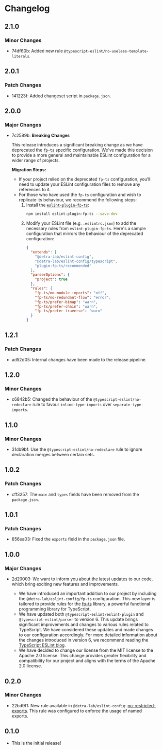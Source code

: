 # Changelog

## 2.1.0

### Minor Changes

- 74df60b: Added new rule `@typescript-eslint/no-useless-template-literals`.

## 2.0.1

### Patch Changes

- 141223f: Added changeset script in `package.json`.

## 2.0.0

### Major Changes

- 7c2589b: **Breaking Changes**

  This release introduces a significant breaking change as we have deprecated the [`fp-ts`](https://gcanti.github.io/fp-ts/) specific configuration.
  We've made this decision to provide a more general and maintainable ESLint configuration for a wider range of projects.

  **Migration Steps:**

  - If your project relied on the deprecated `fp-ts` configuration, you'll need to update your ESLint configuration files to remove any references to it.
  - For those who have used the `fp-ts` configuration and wish to replicate its behaviour, we recommend the following steps:
    1. Install the [`eslint-plugin-fp-ts`](https://github.com/buildo/eslint-plugin-fp-ts):
       ```sh
       npm install eslint-plugin-fp-ts --save-dev
       ```
    2. Modify your ESLint file (e.g. `.eslintrc.json`) to add the necessary rules from `eslint-plugin-fp-ts`. Here's a sample configuration that mirrors the behaviour of the deprecated configuration:
       ```json
       {
         "extends": [
           "@detra-lab/eslint-config",
           "@detra-lab/eslint-config/typescript",
           "plugin:fp-ts/recommended"
         ],
         "parserOptions": {
           "project": true
         },
         "rules": {
           "fp-ts/no-module-imports": "off",
           "fp-ts/no-redundant-flow": "error",
           "fp-ts/prefer-bimap": "warn",
           "fp-ts/prefer-chain": "warn",
           "fp-ts/prefer-traverse": "warn"
         }
       }
       ```

## 1.2.1

### Patch Changes

- ad52d05: Internal changes have been made to the release pipeline.

## 1.2.0

### Minor Changes

- c6842b5: Changed the behaviour of the `@typescript-eslint/no-redeclare` rule to favour `inline-type-imports` over `separate-type-imports`.

## 1.1.0

### Minor Changes

- 31db9bf: Use the `@typescript-eslint/no-redeclare` rule to ignore declaration merges between certain sets.

## 1.0.2

### Patch Changes

- cff3257: The `main` and `types` fields have been removed from the `package.json`.

## 1.0.1

### Patch Changes

- 856ea03: Fixed the `exports` field in the `package.json` file.

## 1.0.0

### Major Changes

- 2d20003: We want to inform you about the latest updates to our code, which bring exciting new features and improvements.

  - We have introduced an important addition to our project by including the `@detra-lab/eslint-config/fp-ts` configuration. This new layer is tailored to provide rules for the [fp-ts](https://gcanti.github.io/fp-ts/) library, a powerful functional programming library for TypeScript.
  - We have updated both `@typescript-eslint/eslint-plugin` and `@typescript-eslint/parser` to version 6. This update brings significant improvements and changes to various rules related to TypeScript. We have considered these updates and made changes to our configuration accordingly. For more detailed information about the changes introduced in version 6, we recommend reading the [TypeScript ESLint blog](https://typescript-eslint.io/blog/announcing-typescript-eslint-v6/).
  - We have decided to change our license from the MIT license to the Apache 2.0 license. This change provides greater flexibility and compatibility for our project and aligns with the terms of the Apache 2.0 license.

## 0.2.0

### Minor Changes

- 22bd9f1: New rule available in `@detra-lab/eslint-config`: [no-restricted-exports](https://eslint.org/docs/latest/rules/no-restricted-exports#options). This rule was configured to enforce the usage of named exports.

## 0.1.0

- This is the initial release!
